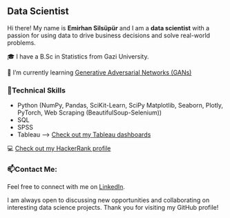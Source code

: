 ## Data Scientist


Hi there! My name is **Emirhan Silsüpür** and I am a **data scientist** with a passion for using data to drive business decisions and solve real-world problems.

🎓 I have a B.Sc in Statistics from Gazi University.

🌱 I’m currently learning [Generative Adversarial Networks (GANs)](https://www.coursera.org/specializations/generative-adversarial-networks-gans?utm_source=deeplearningai&utm_medium=institutions&utm_campaign=DLWebGANsMain)



### 🧰Technical Skills

- Python (NumPy, Pandas, SciKit-Learn, SciPy Matplotlib, Seaborn, Plotly, PyTorch, Web Scraping (BeautifulSoup-Selenium))
- SQL
- SPSS
- Tableau --> [Check out my Tableau dashboards](https://public.tableau.com/app/profile/emirhansilsupur/vizzes)
  
:computer: [Check out my HackerRank profile](https://www.hackerrank.com/dashboard)

### 📫Contact Me:

Feel free to connect with me on [LinkedIn](https://www.linkedin.com/in/emirhansilsupur/).

I am always open to discussing new opportunities and collaborating on interesting data science projects. Thank you for visiting my GitHub profile!


